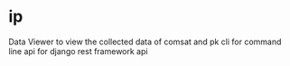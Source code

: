 # ip
Data Viewer to view the collected data of comsat and pk
cli for command line 
api for django rest framework api
